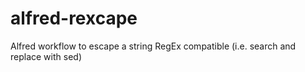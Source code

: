 alfred-rexcape
==============

Alfred workflow to escape a string RegEx compatible (i.e. search and replace with sed)
